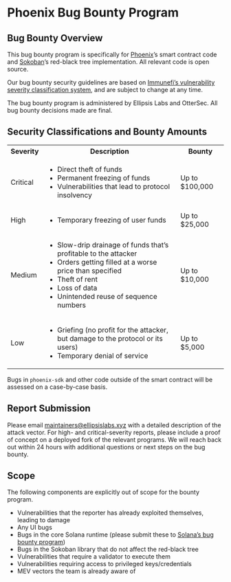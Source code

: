 # Phoenix Bug Bounty Program

## Bug Bounty Overview

This bug bounty program is specifically for [Phoenix](https://github.com/Ellipsis-Labs/phoenix-v1)’s smart contract code and [Sokoban](https://github.com/Ellipsis-Labs/sokoban/blob/master/src/red_black_tree.rs)’s red-black tree implementation. All relevant code is open source.

Our bug bounty security guidelines are based on [Immunefi’s vulnerability severity classification system](https://immunefi.com/immunefi-vulnerability-severity-classification-system-v2-2/), and are subject to change at any time.

The bug bounty program is administered by Ellipsis Labs and OtterSec. All bug bounty decisions made are final.

## Security Classifications and Bounty Amounts

<table>
  <tbody>
    <tr>
      <th>Severity</th>
      <th>Description</th>
      <th>Bounty</th>
    </tr>
    <tr>
      <td>Critical</td>
      <td>
        <ul>
          <li>Direct theft of funds</li>
          <li>Permanent freezing of funds</li>
          <li>Vulnerabilities that lead to protocol insolvency</li>
        </ul>
      </td>
      <td>Up to $100,000</td>
    </tr>
    <tr>
      <td>High</td>
      <td>
        <ul>
          <li>Temporary freezing of user funds</li>
        </ul>
      </td>
      <td>Up to $25,000</td>
    </tr>
    <tr>
      <td>Medium</td>
      <td>
        <ul>
          <li>Slow-drip drainage of funds that’s profitable to the attacker</li>
          <li>Orders getting filled at a worse price than specified</li>
          <li>Theft of rent</li>
          <li>Loss of data</li>
          <li>Unintended reuse of sequence numbers</li>
        </ul>
      </td>
      <td>Up to $10,000</td>
    </tr>
    <tr>
      <td>Low</td>
      <td>
        <ul>
          <li>Griefing (no profit for the attacker, but damage to the protocol or its users)</li>
          <li>Temporary denial of service</li>
        </ul>
      </td>
      <td>Up to $5,000</td>
    </tr>
  </tbody>
</table>

Bugs in `phoenix-sdk` and other code outside of the smart contract will be assessed on a case-by-case basis.

## Report Submission

Please email maintainers@ellipsislabs.xyz with a detailed description of the attack vector. For high- and critical-severity reports, please include a proof of concept on a deployed fork of the relevant programs. We will reach back out within 24 hours with additional questions or next steps on the bug bounty.

## Scope

The following components are explicitly out of scope for the bounty program.

- Vulnerabilities that the reporter has already exploited themselves, leading to damage
- Any UI bugs
- Bugs in the core Solana runtime (please submit these to [Solana’s bug bounty program](https://github.com/solana-labs/solana/security/policy))
- Bugs in the Sokoban library that do not affect the red-black tree
- Vulnerabilities that require a validator to execute them
- Vulnerabilities requiring access to privileged keys/credentials
- MEV vectors the team is already aware of
